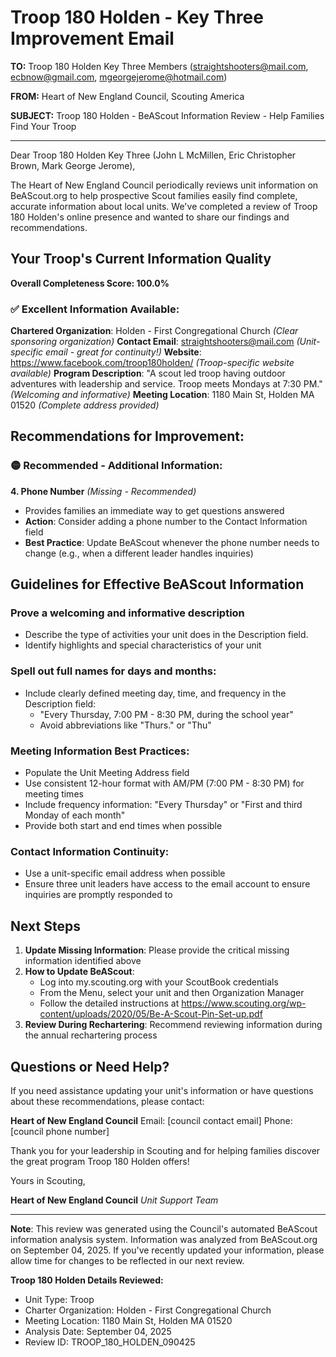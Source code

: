 # Troop 180 Holden - Key Three Improvement Email

**TO:** Troop 180 Holden Key Three Members (straightshooters@mail.com, ecbnow@gmail.com, mgeorgejerome@hotmail.com)

**FROM:** Heart of New England Council, Scouting America

**SUBJECT:** Troop 180 Holden - BeAScout Information Review - Help Families Find Your Troop

---

Dear Troop 180 Holden Key Three (John L McMillen, Eric Christopher Brown, Mark George Jerome),

The Heart of New England Council periodically reviews unit information on BeAScout.org to help prospective Scout families easily find complete, accurate information about local units. We've completed a review of Troop 180 Holden's online presence and wanted to share our findings and recommendations.

## Your Troop's Current Information Quality

**Overall Completeness Score: 100.0%**

### ✅ **Excellent Information Available:**
**Chartered Organization**: Holden - First Congregational Church *(Clear sponsoring organization)*
**Contact Email**: straightshooters@mail.com *(Unit-specific email - great for continuity!)*
**Website**: https://www.facebook.com/troop180holden/ *(Troop-specific website available)*
**Program Description**: "A scout led troop having outdoor adventures with leadership and service. Troop meets Mondays at 7:30 PM." *(Welcoming and informative)*
**Meeting Location**: 1180 Main St, Holden MA 01520 *(Complete address provided)*

## Recommendations for Improvement:

### 🟡 **Recommended - Additional Information:**

**4. Phone Number** *(Missing - Recommended)*
- Provides families an immediate way to get questions answered
- **Action**: Consider adding a phone number to the Contact Information field
- **Best Practice**: Update BeAScout whenever the phone number needs to change (e.g., when a different leader handles inquiries)

## Guidelines for Effective BeAScout Information

### **Prove a welcoming and informative description**
- Describe the type of activities your unit does in the Description field.
- Identify highlights and special characteristics of your unit

### **Spell out full names for days and months:**
- Include clearly defined meeting day, time, and frequency in the Description field:
  - "Every Thursday, 7:00 PM - 8:30 PM, during the school year"
  - Avoid abbreviations like "Thurs." or "Thu"

### **Meeting Information Best Practices:**
- Populate the Unit Meeting Address field
- Use consistent 12-hour format with AM/PM (7:00 PM - 8:30 PM) for meeting times
- Include frequency information: "Every Thursday" or "First and third Monday of each month"
- Provide both start and end times when possible

### **Contact Information Continuity:**
- Use a unit-specific email address when possible
- Ensure three unit leaders have access to the email account to ensure inquiries are promptly responded to

## Next Steps

1. **Update Missing Information**: Please provide the critical missing information identified above
2. **How to Update BeAScout**: 
   - Log into my.scouting.org with your ScoutBook credentials
   - From the Menu, select your unit and then Organization Manager
   - Follow the detailed instructions at
     https://www.scouting.org/wp-content/uploads/2020/05/Be-A-Scout-Pin-Set-up.pdf
3. **Review During Rechartering**: Recommend reviewing information during the annual rechartering process

## Questions or Need Help?

If you need assistance updating your unit's information or have questions about these recommendations, please contact:

**Heart of New England Council**
Email: [council contact email]
Phone: [council phone number]

Thank you for your leadership in Scouting and for helping families discover the great program Troop 180 Holden offers!

Yours in Scouting,

**Heart of New England Council**
*Unit Support Team*

---

**Note**: This review was generated using the Council's automated BeAScout information analysis system. Information was analyzed from BeAScout.org on September 04, 2025. If you've recently updated your information, please allow time for changes to be reflected in our next review.

**Troop 180 Holden Details Reviewed:**
- Unit Type: Troop
- Charter Organization: Holden - First Congregational Church
- Meeting Location: 1180 Main St, Holden MA 01520
- Analysis Date: September 04, 2025
- Review ID: TROOP_180_HOLDEN_090425